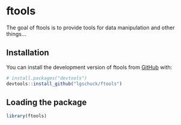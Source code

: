 
<!-- README.md is generated from README.Rmd. Please edit that file -->

# ftools

<!-- badges: start -->
<!-- badges: end -->

The goal of ftools is to provide tools for data manipulation and other
things…

## Installation

You can install the development version of ftools from
[GitHub](https://github.com/) with:

``` r
# install.packages("devtools")
devtools::install_github("lgschuck/ftools")
```

## Loading the package

``` r
library(ftools)
```
